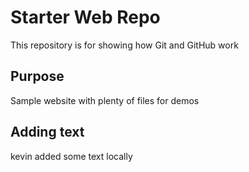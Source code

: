 # Starter Web Repo

This repository is for showing how Git and GitHub work

## Purpose

Sample website with plenty of files for demos


## Adding text

kevin added some text locally